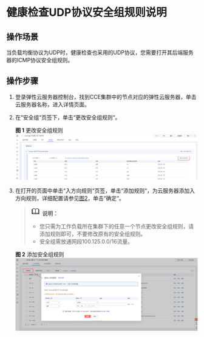 # 健康检查UDP协议安全组规则说明<a name="cce_01_0084"></a>

## 操作场景<a name="section106079439418"></a>

当负载均衡协议为UDP时，健康检查也采用的UDP协议，您需要打开其后端服务器的ICMP协议安全组规则。

## 操作步骤<a name="section865612352391"></a>

1.  登录弹性云服务器控制台，找到CCE集群中的节点对应的弹性云服务器，单击云服务器名称，进入详情页面。
2.  在“安全组“页签下，单击“更改安全组规则“。

    **图 1**  更改安全组规则<a name="fig77211059133414"></a>  
    ![](figures/更改安全组规则.png "更改安全组规则")

3.  在打开的页面中单击“入方向规则“页签，单击“添加规则“，为云服务器添加入方向规则，详细配置请参见[图2](#fig513214371699)，单击“确定“。

    >![](public_sys-resources/icon-note.gif) **说明：** 
    >-   您只需为工作负载所在集群下的任意一个节点更改安全组规则，请添加规则即可，不要修改原有的安全组规则。
    >-   安全组需放通网段100.125.0.0/16流量。

    **图 2**  添加安全组规则<a name="fig513214371699"></a>  
    ![](figures/添加安全组规则.png "添加安全组规则")


